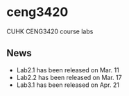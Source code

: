 # ceng3420
CUHK CENG3420 course labs

## News
- Lab2.1 has been released on Mar. 11
- Lab2.2 has been released on Mar. 17
- Lab3.1 has been released on Apr. 21
